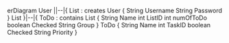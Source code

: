 erDiagram
    User ||--|{ List : creates
    User {
        String Username
        String Password
    }
    List }|--|{ ToDo : contains
    List {
        String Name
        int ListID
        int numOfToDo
        boolean Checked
        String Group
    }
    ToDo {
        String Name
        int TaskID
        boolean Checked
        String Priority
    }
